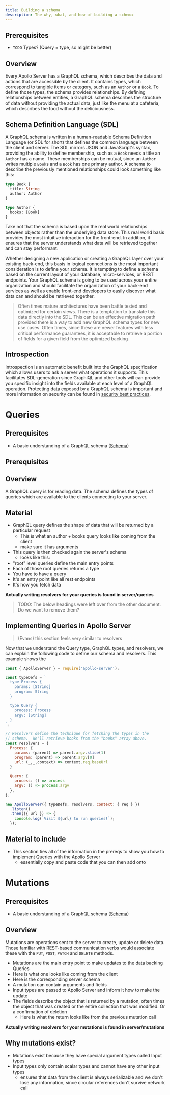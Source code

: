 ```yaml
---
title: Building a schema
description: The why, what, and how of building a schema
---
```


## Prerequisites

* `TODO` Types? (Query = type, so might be better)

## Overview

Every Apollo Server has a GraphQL schema, which describes the data and actions that are accessible by the client. It contains types, which correspond to tangible items or category, such as an `Author` or a `Book`. To define those types, the schema  provides relationships. By defining relationships between entities, a GraphQL schema describes the structure of data without providing the actual data, just like the menu at a cafeteria, which describes the food without the deliciousness.

## Schema Definition Language (SDL)

A GraphQL schema is written in a human-readable Schema Definition Language (or SDL for short) that defines the common language between the client and server. The SDL mirrors JSON and JavaScript's syntax, providing the ability to define membership, such as a `Book` needs a title an `Author` has a name. These memberships can be mutual, since an `Author` writes multiple `Book`s and a `Book` has one primary author. A schema to describe the previously mentioned relationships could look something like this:

```graphql
type Book {
  title: String
  author: Author
}

type Author {
  books: [Book]
}
```

Take not that the schema is based upon the real world relationships between objects rather than the underlying data store. This real world basis provides the most intuitive interaction for the front-end. In addition, it ensures that the server understands what data will be retrieved together and can stay performant.

Whether designing a new application or creating a GraphQL layer over your existing back-end, this basis in logical connections is the most important consideration is to define your schema. It is tempting to define a schema based on the current layout of your database, micro-services, or REST endpoints. Your GraphQL schema is going to be used across your entire organization and should facilitate the organization of your back-end services as well as enable front-end developers to easily discover what data can and should be retrieved together.

> Often times mature architectures have been battle tested and optimized for certain views. There is a temptation to translate this data directly into the SDL. This can be an effective migration path provided there is a way to add new GraphQL schema types for new use cases. Often times, since these are newer features with less critical performance guarantees, it is acceptable to retrieve a portion of fields for  a given field from the optimized backing

## Introspection

Introspection is an automatic benefit built into the GraphQL specification which allows users to ask a server what operations it supports.  This facilitates SDL-generation since GraphiQL and other tools will can provide you specific insight into the fields available at each level of a GraphQL operation.  Protecting data exposed by a GraphQL schema is important and more information on security can be found in [security best practices]().

# Queries

## Prerequisites

* A basic understanding of a GraphQL schema ([Schema]())
## Prerequisites

## Overview

A GraphQL query is for reading data.  The schema defines the types of queries which are available to the clients connecting to your server.

## Material

* GraphQL query defines the shape of data that will be returned by a particular request
  * This is what an author + books query looks like coming from the client
  * make sure it has arguments
* This query is then checked again the server's schema
  * looks like this:
* "root" level queries define the main entry points
* Each of those root queries returns a type
* You have to have a query
* It's an entry point like all rest endpoints
* It's how you fetch data

**Actually writing resolvers for your queries is found in server/queries**

> TODO: The below headings were left over from the other document.  Do we want to remove them?

## Implementing Queries in Apollo Server

> (Evans) this section feels very similar to resolvers

Now that we understand the Query type, GraphQL types, and resolvers, we can explain the following code to define our schema and resolvers. This example shows the

```js
const { ApolloServer } = require('apollo-server');

const typeDefs = `
  type Process {
    params: [String]
    program: String
  }

  type Query {
    process: Process
    argv: [String]
  }
`;

// Resolvers define the technique for fetching the types in the
// schema.  We'll retrieve books from the "books" array above.
const resolvers = {
  Process: {
    params: (parent) => parent.argv.slice(1)
    program: (parent) => parent.argv[0]
    url: (_,_,context) => context.req.baseUrl
  }

  Query: {
    process: () => process
    argv: () => process.argv
  },
};

new ApolloServer({ typeDefs, resolvers, context: { req } })
  .listen()
  .then(({ url }) => {
    console.log(`Visit ${url} to run queries!`);
  });
```

## Material to include

* This section ties all of the information in the prereqs to show you how to implement Queries with the Apollo Server
  * essentially copy and paste code that you can then add onto

# Mutations

## Prerequisites

* A basic understanding of a GraphQL schema ([Schema]())

## Overview

Mutations are operations sent to the server to create, update or delete data.  Those familiar with REST-based communication verbs would associate these with the `PUT`, `POST`, `PATCH` and `DELETE` methods.

* Mutations are the main entry point to make updates to the data backing Queries
* Here is what one looks like coming from the client
* Here is the corresponding server schema
* A mutation can contain arguments and fields
* Input types are passed to Apollo Server and inform it how to make the update
* The fields describe the object that is returned by a mutation, often times the object that was created or the entire collection that was modified. Or a confirmation of deletion
  * Here is what the return looks like from the previous mutation call

**Actually writing resolvers for your mutations is found in server/mutations**

## Why mutations exist?

* Mutations exist because they have special argument types called Input types
* Input types only contain scalar types and cannot have any other input types
  * ensures that data from the client is always serializable and we don't lose any information, since circular references don't survive network call
